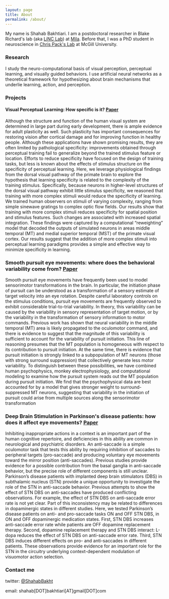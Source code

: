 ```yaml
---
layout: page
title: About
permalink: /about/
---
```


My name is Shahab Bakhtiari. I am a postdoctoral researcher in Blake Richard's lab (aka [LiNC Lab](http://linclab.org/people/)) at [Mila](https://mila.quebec/en/). Before that, I was a PhD student in neuroscience in [Chris Pack's Lab](http://packlab.mcgill.ca/people.html) at McGill University. 

### Research

I study the neuro-computational basis of visual perception, perceptual learning, and visually guided behaviors. I use artificial neural networks as a theoretical framework for hypothesizing about brain mechanisms that underlie learning, action, and perception. 

### Projects

#### Visual Perceptual Learning: How specific is it? [Paper](https://doi.org/10.1167/jov.20.6.13)

Although the structure and function of the human visual system are determined in large part during early development, there is ample evidence for adult plasticity as well. Such plasticity has important consequences for restoring vision after cortical damage and for improving function in healthy people. Although these applications have shown promising results, they are often limited by pathological specificity: improvements obtained through perceptual training fail to generalize beyond the trained stimulus feature or location. Efforts to reduce specificity have focused on the design of training tasks, but less is known about the effects of stimulus structure on the specificity of perceptual learning. Here, we leverage physiological findings from the dorsal visual pathway of the primate brain to explore the hypothesis that learning specificity is related to the complexity of the training stimulus. Specifically, because neurons in higher-level structures of the dorsal visual pathway exhibit little stimulus specificity, we reasoned that training with more complex stimuli would reduce the specificity of learning. We trained human observers on stimuli of varying complexity, ranging from simple sinewave gratings to complex optic flow fields. Our results show that training with more complex stimuli reduces specificity for spatial position and stimulus features. Such changes are associated with increased spatial integration. These findings were captured by a computational “reweighting” model that decoded the outputs of simulated neurons in areas middle temporal (MT) and medial superior temporal (MST) of the primate visual cortex. Our results suggest that the addition of more complex stimuli into perceptual learning paradigms provides a simple and effective way to minimize specificity in learning.



### Smooth pursuit eye movements: where does the behavioral variability come from? [Paper](https://doi.org/10.12688/mniopenres.12806.2)

Smooth pursuit eye movements have frequently been used to model sensorimotor transformations in the brain. In particular, the initiation phase of pursuit can be understood as a transformation of a sensory estimate of target velocity into an eye rotation. Despite careful laboratory controls on the stimulus conditions, pursuit eye movements are frequently observed to exhibit considerable trial-to-trial variability. In theory, this variability can be caused by the variability in sensory representation of target motion, or by the variability in the transformation of sensory information to motor commands. Previous work has shown that neural variability in the middle temporal (MT) area is likely propagated to the oculomotor command, and there is evidence to suggest that the magnitude of this variability is sufficient to account for the variability of pursuit initiation. This line of reasoning presumes that the MT population is homogeneous with respect to its contribution to pursuit initiation.  At the same time, there is evidence that pursuit initiation is strongly linked to a subpopulation of MT neurons (those with strong surround suppression) that collectively generate less motor variability. To distinguish between these possibilities, we have combined human psychophysics, monkey electrophysiology, and computational modeling to examine how the pursuit system reads out the MT population during pursuit initiation. We find that the psychophysical data are best accounted for by a model that gives stronger weight to surround-suppressed MT neurons, suggesting that variability in the initiation of pursuit could arise from multiple sources along the sensorimotor transformation

### Deep Brain Stimulation in Parkinson's disease patients: how does it affect eye movements? [Paper](https://doi.org/10.1038/s41598-020-61572-4)

Inhibiting inappropriate actions in a context is an important part of the human cognitive repertoire, and deficiencies in this ability are common in neurological and psychiatric disorders. An anti-saccade is a simple oculomotor task that tests this ability by requiring inhibition of saccades to peripheral targets (pro-saccade) and producing voluntary eye movements toward the mirror position (anti-saccades). Previous studies provide evidence for a possible contribution from the basal ganglia in anti-saccade behavior, but the precise role of different components is still unclear. Parkinson’s disease patients with implanted deep brain stimulators (DBS) in subthalamic nucleus (STN) provide a unique opportunity to investigate the role of the STN in anti-saccade behavior. Previous attempts to show the effect of STN DBS on anti-saccades have produced conflicting observations. For example, the effect of STN DBS on anti-saccade error rate is not yet clear. Part of this inconsistency may be related to differences in dopaminergic states in different studies. Here, we tested Parkinson’s disease patients on anti- and pro-saccade tasks ON and OFF STN DBS, in ON and OFF dopaminergic medication states. First, STN DBS increases anti-saccade error rate while patients are OFF dopamine replacement therapy. Second, dopamine replacement therapy and STN DBS interact: L-dopa reduces the effect of STN DBS on anti-saccade error rate. Third, STN DBS induces different effects on pro- and anti-saccades in different patients. These observations provide evidence for an important role for the STN in the circuitry underlying context-dependent modulation of visuomotor action selection.

### Contact me

twitter: [@ShahabBakht](https://twitter.com/shahabbakht?lang=en)

email: shahab[DOT]bakhtiari[AT]gmail[DOT]com
